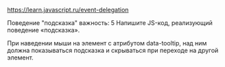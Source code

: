 https://learn.javascript.ru/event-delegation

Поведение "подсказка"
важность: 5
Напишите JS-код, реализующий поведение «подсказка».

При наведении мыши на элемент с атрибутом data-tooltip, над ним должна показываться подсказка и скрываться при переходе на другой элемент.
